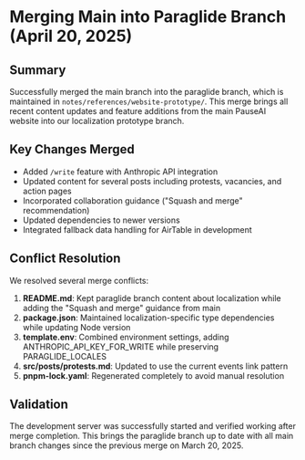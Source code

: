 # Merging Main into Paraglide Branch (April 20, 2025)

## Summary
Successfully merged the main branch into the paraglide branch, which is maintained in `notes/references/website-prototype/`. This merge brings all recent content updates and feature additions from the main PauseAI website into our localization prototype branch.

## Key Changes Merged

- Added `/write` feature with Anthropic API integration
- Updated content for several posts including protests, vacancies, and action pages 
- Incorporated collaboration guidance ("Squash and merge" recommendation)
- Updated dependencies to newer versions
- Integrated fallback data handling for AirTable in development

## Conflict Resolution

We resolved several merge conflicts:

1. **README.md**: Kept paraglide branch content about localization while adding the "Squash and merge" guidance from main
2. **package.json**: Maintained localization-specific type dependencies while updating Node version
3. **template.env**: Combined environment settings, adding ANTHROPIC_API_KEY_FOR_WRITE while preserving PARAGLIDE_LOCALES
4. **src/posts/protests.md**: Updated to use the current events link pattern
5. **pnpm-lock.yaml**: Regenerated completely to avoid manual resolution

## Validation

The development server was successfully started and verified working after merge completion. This brings the paraglide branch up to date with all main branch changes since the previous merge on March 20, 2025.